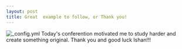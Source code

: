 ```yaml
---
layout: post
title: Great  example to follow, or Thank you!
---
```

![_config.yml](https://fbcdn-photos-c-a.akamaihd.net/hphotos-ak-xat1/v/t1.0-0/p206x206/12243506_506563012859117_1807057602343056773_n.jpg?oh=acec32e020008b4ef14497c4eaff0c71&oe=57FA7174&__gda__=1480008200_1b8dda68f9f808d5ab6592cd2c2bd6b4)
Today's conferention motivated me to study harder and create something original.
Thank you and good luck Ishan!!!
